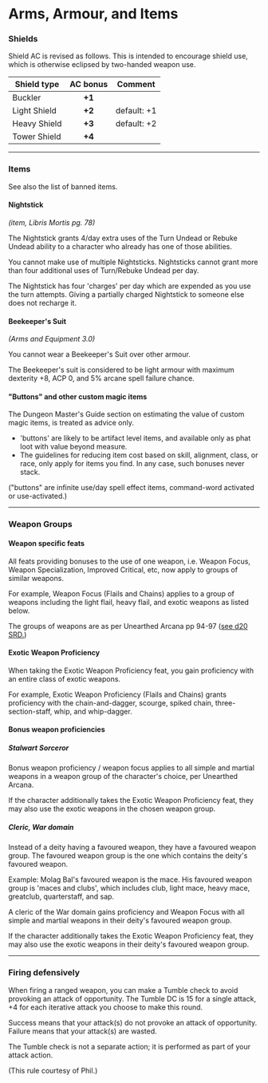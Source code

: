 # Arms, Armour, and Items

### Shields

Shield AC is revised as follows. This is intended to encourage shield use, which is otherwise eclipsed by two-handed weapon use.

| Shield type | AC bonus | Comment |
| - | :-: | - |
| Buckler | **+1** | |
| Light Shield | **+2** | default: +1 |
| Heavy Shield | **+3** | default: +2 |
| Tower Shield | **+4** | |

----

### Items

See also the list of banned items.

#### Nightstick

*(item, Libris Mortis pg. 78)*

The Nightstick grants 4/day extra uses of the Turn Undead or Rebuke Undead ability to a character who already has one of those abilities.

You cannot make use of multiple Nightsticks. Nightsticks cannot grant more than four additional uses of Turn/Rebuke Undead per day.

The Nightstick has four 'charges' per day which are expended as you use the turn attempts. Giving a partially charged Nightstick to someone else does not recharge it.

#### Beekeeper's Suit

*(Arms and Equipment 3.0)*

You cannot wear a Beekeeper's Suit over other armour.

The Beekeeper's suit is considered to be light armour with maximum dexterity +8, ACP 0, and 5% arcane spell failure chance.

#### "Buttons" and other custom magic items

The Dungeon Master's Guide section on estimating the value of custom magic items, is treated as advice only.

* 'buttons' are likely to be artifact level items, and available only as phat loot with value beyond measure.
* The guidelines for reducing item cost based on skill, alignment, class, or race, only apply for items you find. In any case, such bonuses never stack.

("buttons" are infinite use/day spell effect items, command-word activated or use-activated.)


----------

### Weapon Groups

#### Weapon specific feats

All feats providing bonuses to the use of one weapon, i.e. Weapon Focus, Weapon Specialization, Improved Critical, etc, now apply to groups of similar weapons.

For example, Weapon Focus (Flails and Chains) applies to a group of weapons including the light flail, heavy flail, and exotic weapons as listed below.

The groups of weapons are as per Unearthed Arcana pp 94-97 ([see d20 SRD.](http://www.d20srd.org/srd/variant/buildingCharacters/weaponGroupFeats.htm))

#### Exotic Weapon Proficiency

When taking the Exotic Weapon Proficiency feat, you gain proficiency with an entire class of exotic weapons.

For example, Exotic Weapon Proficiency (Flails and Chains) grants proficiency with the chain-and-dagger, scourge, spiked chain, three-section-staff, whip, and whip-dagger.

#### Bonus weapon proficiencies

##### Stalwart Sorceror

Bonus weapon proficiency / weapon focus applies to all simple and martial weapons in a weapon group of the character's choice, per Unearthed Arcana.

If the character additionally takes the Exotic Weapon Proficiency feat, they may also use the exotic weapons in the chosen weapon group.

##### Cleric, War domain

Instead of a deity having a favoured weapon, they have a favoured weapon group. The favoured weapon group is the one which contains the deity's favoured weapon.

Example: Molag Bal's favoured weapon is the mace. His favoured weapon group is 'maces and clubs', which includes club, light mace, heavy mace, greatclub, quarterstaff, and sap.

A cleric of the War domain gains proficiency and Weapon Focus with all simple and martial weapons in their deity's favoured weapon group.

If the character additionally takes the Exotic Weapon Proficiency feat, they may also use the exotic weapons in their deity's favoured weapon group.


----------


### Firing defensively

When firing a ranged weapon, you can make a Tumble check to avoid provoking an attack of opportunity. The Tumble DC is 15 for a single attack, +4 for each iterative attack you choose to make this round.

Success means that your attack(s) do not provoke an attack of opportunity. Failure means that your attack(s) are wasted.

The Tumble check is not a separate action; it is performed as part of your attack action.

(This rule courtesy of Phil.)
